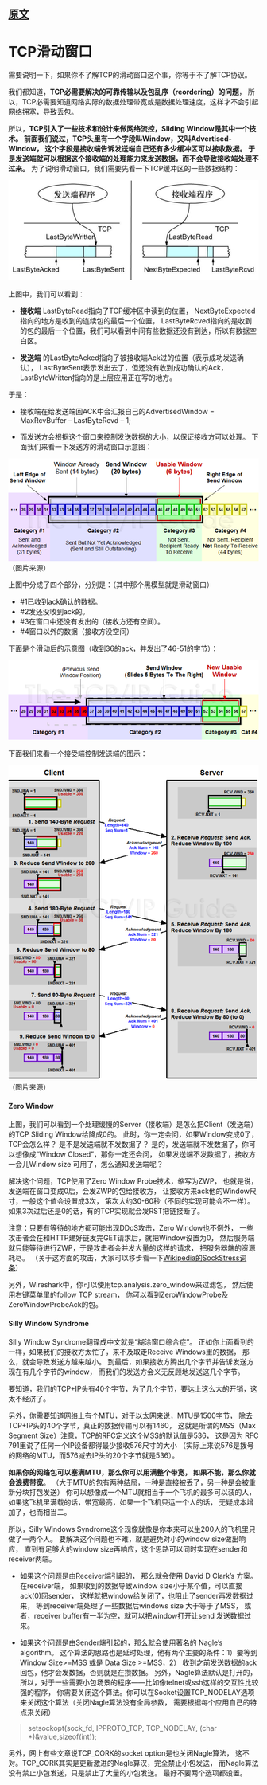 
## [原文](https://coolshell.cn/articles/11609.html)

# TCP滑动窗口

需要说明一下，如果你不了解TCP的滑动窗口这个事，你等于不了解TCP协议。

我们都知道，**TCP必需要解决的可靠传输以及包乱序（reordering）的问题**，
所以，TCP必需要知道网络实际的数据处理带宽或是数据处理速度，这样才不会引起网络拥塞，导致丢包。

所以，**TCP引入了一些技术和设计来做网络流控，Sliding Window是其中一个技术。
前面我们说过，TCP头里有一个字段叫Window，又叫Advertised-Window，
这个字段是接收端告诉发送端自己还有多少缓冲区可以接收数据。
于是发送端就可以根据这个接收端的处理能力来发送数据，而不会导致接收端处理不过来。** 
为了说明滑动窗口，我们需要先看一下TCP缓冲区的一些数据结构：

![](../../images/tcp/tcp_sliding_window.JPEG)


上图中，我们可以看到：

- **接收端** LastByteRead指向了TCP缓冲区中读到的位置，
NextByteExpected指向的地方是收到的连续包的最后一个位置，
LastByteRcved指向的是收到的包的最后一个位置，我们可以看到中间有些数据还没有到达，所以有数据空白区。

- **发送端** 的LastByteAcked指向了被接收端Ack过的位置（表示成功发送确认），
LastByteSent表示发出去了，但还没有收到成功确认的Ack，LastByteWritten指向的是上层应用正在写的地方。

于是：

- 接收端在给发送端回ACK中会汇报自己的AdvertisedWindow = MaxRcvBuffer – LastByteRcvd – 1;

- 而发送方会根据这个窗口来控制发送数据的大小，以保证接收方可以处理。
下面我们来看一下发送方的滑动窗口示意图：

![](../../images/tcp/tcp_swwindows.PNG)
（图片来源）

上图中分成了四个部分，分别是：（其中那个黑模型就是滑动窗口）

- \#1已收到ack确认的数据。
- \#2发还没收到ack的。
- \#3在窗口中还没有发出的（接收方还有空间）。
- \#4窗口以外的数据（接收方没空间）

下面是个滑动后的示意图（收到36的ack，并发出了46-51的字节）：

![](../../images/tcp/tcp_swslide.png)

下面我们来看一个接受端控制发送端的图示：

![](../../images/tcp/tcp_swflow.png)
（图片来源）

#### Zero Window
上图，我们可以看到一个处理缓慢的Server（接收端）是怎么把Client（发送端）的TCP Sliding Window给降成0的。
此时，你一定会问，如果Window变成0了，TCP会怎么样？
是不是发送端就不发数据了？
是的，发送端就不发数据了，你可以想像成“Window Closed”，那你一定还会问，
如果发送端不发数据了，接收方一会儿Window size 可用了，怎么通知发送端呢？

解决这个问题，TCP使用了Zero Window Probe技术，缩写为ZWP，
也就是说，发送端在窗口变成0后，会发ZWP的包给接收方，
让接收方来ack他的Window尺寸，一般这个值会设置成3次，
第次大约30-60秒（不同的实现可能会不一样）。
如果3次过后还是0的话，有的TCP实现就会发RST把链接断了。

注意：只要有等待的地方都可能出现DDoS攻击，Zero Window也不例外，
一些攻击者会在和HTTP建好链发完GET请求后，就把Window设置为0，
然后服务端就只能等待进行ZWP，于是攻击者会并发大量的这样的请求，
把服务器端的资源耗尽。
（关于这方面的攻击，大家可以移步看一下[Wikipedia的SockStress词条](http://en.wikipedia.org/wiki/Sockstress)）

另外，Wireshark中，你可以使用tcp.analysis.zero_window来过滤包，
然后使用右键菜单里的follow TCP stream，
你可以看到ZeroWindowProbe及ZeroWindowProbeAck的包。

#### Silly Window Syndrome
Silly Window Syndrome翻译成中文就是“糊涂窗口综合症”。
正如你上面看到的一样，如果我们的接收方太忙了，来不及取走Receive Windows里的数据，
那么，就会导致发送方越来越小。
到最后，如果接收方腾出几个字节并告诉发送方现在有几个字节的window，
而我们的发送方会义无反顾地发送这几个字节。

要知道，我们的TCP+IP头有40个字节，为了几个字节，要达上这么大的开销，这太不经济了。

另外，你需要知道网络上有个MTU，对于以太网来说，MTU是1500字节，
除去TCP+IP头的40个字节，真正的数据传输可以有1460，
这就是所谓的MSS（Max Segment Size）注意，TCP的RFC定义这个MSS的默认值是536，
这是因为 RFC 791里说了任何一个IP设备都得最少接收576尺寸的大小
（实际上来说576是拨号的网络的MTU，而576减去IP头的20个字节就是536）。

**如果你的网络包可以塞满MTU，那么你可以用满整个带宽，
如果不能，那么你就会浪费带宽**。
（大于MTU的包有两种结局，一种是直接被丢了，另一种是会被重新分块打包发送） 
你可以想像成一个MTU就相当于一个飞机的最多可以装的人，
如果这飞机里满载的话，带宽最高，如果一个飞机只运一个人的话，
无疑成本增加了，也而相当二。

所以，Silly Windows Syndrome这个现像就像是你本来可以坐200人的飞机里只做了一两个人。 
要解决这个问题也不难，就是避免对小的window size做出响应，
直到有足够大的window size再响应，这个思路可以同时实现在sender和receiver两端。

- 如果这个问题是由Receiver端引起的，
那么就会使用 David D Clark’s 方案。在receiver端，
如果收到的数据导致window size小于某个值，可以直接ack(0)回sender，
这样就把window给关闭了，也阻止了sender再发数据过来，
等到receiver端处理了一些数据后windows size 大于等于了MSS，
或者，receiver buffer有一半为空，就可以把window打开让send 发送数据过来。

- 如果这个问题是由Sender端引起的，那么就会使用著名的 Nagle’s algorithm。
这个算法的思路也是延时处理，他有两个主要的条件：1）要等到 Window Size>=MSS 或是 Data Size >=MSS，2）
收到之前发送数据的ack回包，他才会发数据，否则就是在攒数据。
另外，Nagle算法默认是打开的，所以，对于一些需要小包场景的程序——比如像telnet或ssh这样的交互性比较强的程序，
你需要关闭这个算法。你可以在Socket设置TCP_NODELAY选项来关闭这个算法（关闭Nagle算法没有全局参数，
需要根据每个应用自己的特点来关闭）

> setsockopt(sock_fd, IPPROTO_TCP, TCP_NODELAY, (char *)&value,sizeof(int));

另外，网上有些文章说TCP_CORK的socket option是也关闭Nagle算法，
这不对。TCP_CORK其实是更新激进的Nagle算汉，完全禁止小包发送，
而Nagle算法没有禁止小包发送，只是禁止了大量的小包发送。
最好不要两个选项都设置。






